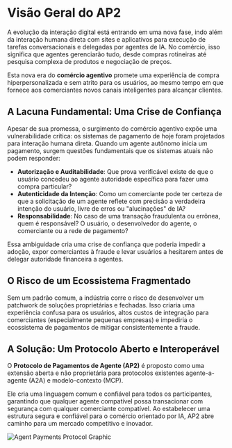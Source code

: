 # Visão Geral do AP2

A evolução da interação digital está entrando em uma nova fase, indo além da interação humana direta com sites e aplicativos para execução de tarefas conversacionais e delegadas por agentes de IA. No comércio, isso significa que agentes gerenciarão tudo, desde compras rotineiras até pesquisa complexa de produtos e negociação de preços.

Esta nova era do **comércio agentivo** promete uma experiência de compra hiperpersonalizada e sem atrito para os usuários, ao mesmo tempo em que fornece aos comerciantes novos canais inteligentes para alcançar clientes.

## A Lacuna Fundamental: Uma Crise de Confiança

Apesar de sua promessa, o surgimento do comércio agentivo expõe uma vulnerabilidade crítica: os sistemas de pagamento de hoje foram projetados para interação humana direta. Quando um agente autônomo inicia um pagamento, surgem questões fundamentais que os sistemas atuais não podem responder:

- **Autorização e Auditabilidade**: Que prova verificável existe de que o usuário concedeu ao agente autoridade específica para fazer uma compra particular?
- **Autenticidade da Intenção**: Como um comerciante pode ter certeza de que a solicitação de um agente reflete com precisão a verdadeira intenção do usuário, livre de erros ou "alucinações" de IA?
- **Responsabilidade**: No caso de uma transação fraudulenta ou errônea, quem é responsável? O usuário, o desenvolvedor do agente, o comerciante ou a rede de pagamento?

Essa ambiguidade cria uma crise de confiança que poderia impedir a adoção, expor comerciantes à fraude e levar usuários a hesitarem antes de delegar autoridade financeira a agentes.

## O Risco de um Ecossistema Fragmentado

Sem um padrão comum, a indústria corre o risco de desenvolver um patchwork de soluções proprietárias e fechadas. Isso criaria uma experiência confusa para os usuários, altos custos de integração para comerciantes (especialmente pequenas empresas) e impediria o ecossistema de pagamentos de mitigar consistentemente a fraude.

## A Solução: Um Protocolo Aberto e Interoperável

O **Protocolo de Pagamentos de Agente (AP2)** é proposto como uma extensão aberta e não proprietária para protocolos existentes agente-a-agente (A2A) e modelo-contexto (MCP).

Ele cria uma linguagem comum e confiável para todos os participantes, garantindo que qualquer agente compatível possa transacionar com segurança com qualquer comerciante compatível. Ao estabelecer uma estrutura segura e confiável para o comércio orientado por IA, AP2 abre caminho para um mercado competitivo e inovador.

![Agent Payments Protocol Graphic](../assets/ap2_graphic.png)
